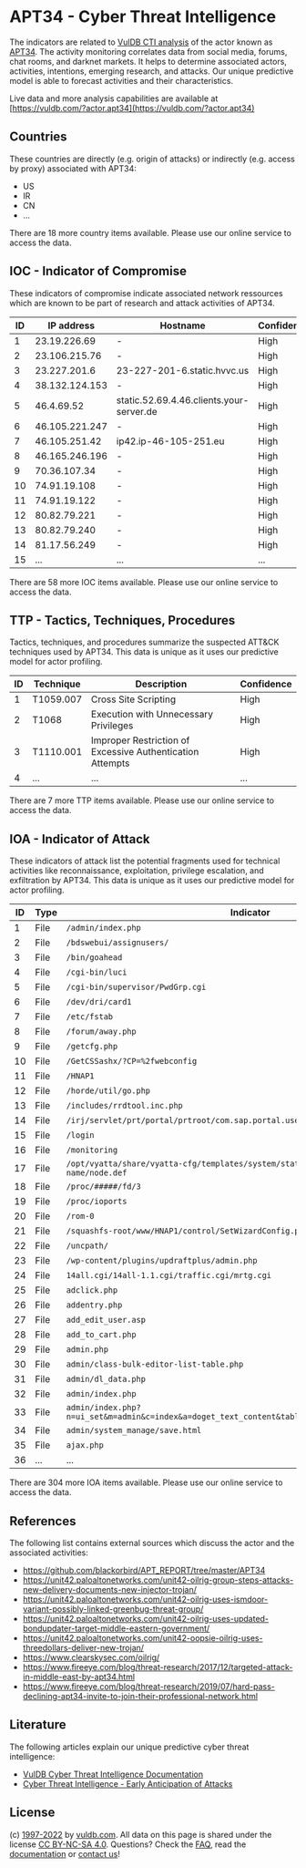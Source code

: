 # APT34 - Cyber Threat Intelligence

The indicators are related to [VulDB CTI analysis](https://vuldb.com/?kb.cti) of the actor known as [APT34](https://vuldb.com/?actor.apt34). The activity monitoring correlates data from social media, forums, chat rooms, and darknet markets. It helps to determine associated actors, activities, intentions, emerging research, and attacks. Our unique predictive model is able to forecast activities and their characteristics.

Live data and more analysis capabilities are available at [https://vuldb.com/?actor.apt34](https://vuldb.com/?actor.apt34)

## Countries

These countries are directly (e.g. origin of attacks) or indirectly (e.g. access by proxy) associated with APT34:

* US
* IR
* CN
* ...

There are 18 more country items available. Please use our online service to access the data.

## IOC - Indicator of Compromise

These indicators of compromise indicate associated network ressources which are known to be part of research and attack activities of APT34.

ID | IP address | Hostname | Confidence
-- | ---------- | -------- | ----------
1 | 23.19.226.69 | - | High
2 | 23.106.215.76 | - | High
3 | 23.227.201.6 | 23-227-201-6.static.hvvc.us | High
4 | 38.132.124.153 | - | High
5 | 46.4.69.52 | static.52.69.4.46.clients.your-server.de | High
6 | 46.105.221.247 | - | High
7 | 46.105.251.42 | ip42.ip-46-105-251.eu | High
8 | 46.165.246.196 | - | High
9 | 70.36.107.34 | - | High
10 | 74.91.19.108 | - | High
11 | 74.91.19.122 | - | High
12 | 80.82.79.221 | - | High
13 | 80.82.79.240 | - | High
14 | 81.17.56.249 | - | High
15 | ... | ... | ...

There are 58 more IOC items available. Please use our online service to access the data.

## TTP - Tactics, Techniques, Procedures

Tactics, techniques, and procedures summarize the suspected ATT&CK techniques used by APT34. This data is unique as it uses our predictive model for actor profiling.

ID | Technique | Description | Confidence
-- | --------- | ----------- | ----------
1 | T1059.007 | Cross Site Scripting | High
2 | T1068 | Execution with Unnecessary Privileges | High
3 | T1110.001 | Improper Restriction of Excessive Authentication Attempts | High
4 | ... | ... | ...

There are 7 more TTP items available. Please use our online service to access the data.

## IOA - Indicator of Attack

These indicators of attack list the potential fragments used for technical activities like reconnaissance, exploitation, privilege escalation, and exfiltration by APT34. This data is unique as it uses our predictive model for actor profiling.

ID | Type | Indicator | Confidence
-- | ---- | --------- | ----------
1 | File | `/admin/index.php` | High
2 | File | `/bdswebui/assignusers/` | High
3 | File | `/bin/goahead` | Medium
4 | File | `/cgi-bin/luci` | High
5 | File | `/cgi-bin/supervisor/PwdGrp.cgi` | High
6 | File | `/dev/dri/card1` | High
7 | File | `/etc/fstab` | Medium
8 | File | `/forum/away.php` | High
9 | File | `/getcfg.php` | Medium
10 | File | `/GetCSSashx/?CP=%2fwebconfig` | High
11 | File | `/HNAP1` | Low
12 | File | `/horde/util/go.php` | High
13 | File | `/includes/rrdtool.inc.php` | High
14 | File | `/irj/servlet/prt/portal/prtroot/com.sap.portal.usermanagement.admin.UserMapping` | High
15 | File | `/login` | Low
16 | File | `/monitoring` | Medium
17 | File | `/opt/vyatta/share/vyatta-cfg/templates/system/static-host-mapping/host-name/node.def` | High
18 | File | `/proc/#####/fd/3` | High
19 | File | `/proc/ioports` | High
20 | File | `/rom-0` | Low
21 | File | `/squashfs-root/www/HNAP1/control/SetWizardConfig.php` | High
22 | File | `/uncpath/` | Medium
23 | File | `/wp-content/plugins/updraftplus/admin.php` | High
24 | File | `14all.cgi/14all-1.1.cgi/traffic.cgi/mrtg.cgi` | High
25 | File | `adclick.php` | Medium
26 | File | `addentry.php` | Medium
27 | File | `add_edit_user.asp` | High
28 | File | `add_to_cart.php` | High
29 | File | `admin.php` | Medium
30 | File | `admin/class-bulk-editor-list-table.php` | High
31 | File | `admin/dl_data.php` | High
32 | File | `admin/index.php` | High
33 | File | `admin/index.php?n=ui_set&m=admin&c=index&a=doget_text_content&table=lang&field=1` | High
34 | File | `admin/system_manage/save.html` | High
35 | File | `ajax.php` | Medium
36 | ... | ... | ...

There are 304 more IOA items available. Please use our online service to access the data.

## References

The following list contains external sources which discuss the actor and the associated activities:

* https://github.com/blackorbird/APT_REPORT/tree/master/APT34
* https://unit42.paloaltonetworks.com/unit42-oilrig-group-steps-attacks-new-delivery-documents-new-injector-trojan/
* https://unit42.paloaltonetworks.com/unit42-oilrig-uses-ismdoor-variant-possibly-linked-greenbug-threat-group/
* https://unit42.paloaltonetworks.com/unit42-oilrig-uses-updated-bondupdater-target-middle-eastern-government/
* https://unit42.paloaltonetworks.com/unit42-oopsie-oilrig-uses-threedollars-deliver-new-trojan/
* https://www.clearskysec.com/oilrig/
* https://www.fireeye.com/blog/threat-research/2017/12/targeted-attack-in-middle-east-by-apt34.html
* https://www.fireeye.com/blog/threat-research/2019/07/hard-pass-declining-apt34-invite-to-join-their-professional-network.html

## Literature

The following articles explain our unique predictive cyber threat intelligence:

* [VulDB Cyber Threat Intelligence Documentation](https://vuldb.com/?kb.cti)
* [Cyber Threat Intelligence - Early Anticipation of Attacks](https://www.scip.ch/en/?labs.20201022)

## License

(c) [1997-2022](https://vuldb.com/?kb.changelog) by [vuldb.com](https://vuldb.com/?kb.about). All data on this page is shared under the license [CC BY-NC-SA 4.0](https://creativecommons.org/licenses/by-nc-sa/4.0/). Questions? Check the [FAQ](https://vuldb.com/?kb.faq), read the [documentation](https://vuldb.com/?kb) or [contact us](https://vuldb.com/?contact)!
